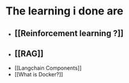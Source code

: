 # The learning i done are

- ## [[Reinforcement learning ?]]
- ## [[RAG]]
- [[Langchain Components]]
- [[What is Docker?]]

